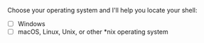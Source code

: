 Choose your operating system and I'll help you locate your shell:
- [ ] Windows
- [ ] macOS, Linux, Unix, or other *nix operating system